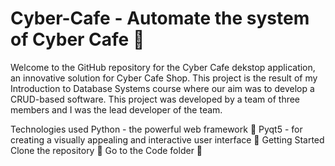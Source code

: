# Cyber-Cafe - Automate the system of Cyber Cafe 🏢
Welcome to the GitHub repository for the Cyber Cafe dekstop application, an innovative solution for Cyber Cafe Shop. This project is the result of my Introduction to Database Systems course where our aim was to develop a CRUD-based software. This project was developed by a team of three members and I was the lead developer of the team.

Technologies used
Python - the powerful web framework 🚀
Pyqt5 - for creating a visually appealing and interactive user interface 🎨
Getting Started 
Clone the repository 🤝 
Go to the Code folder 📂
